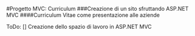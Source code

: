 #Progetto MVC: Curriculum
###Creazione di un sito sfruttando ASP.NET MVC
####Curriculum Vitae come presentazione alle aziende

ToDo:
[] Creazione dello spazio di lavoro in ASP.NET MVC
